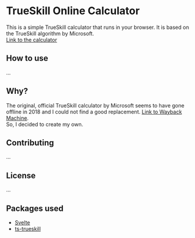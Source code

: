# TrueSkill Online Calculator

This is a simple TrueSkill calculator that runs in your browser. It is based on the TrueSkill algorithm by Microsoft.  
[Link to the calculator](..)

## How to use

...

## Why?

The original, official TrueSkill calculator by Microsoft seems to have gone offline in 2018 and I could not find a good replacement. [Link to Wayback Machine](https://web.archive.org/web/20230000000000*/http://boson.research.microsoft.com:80/trueskill/rankcalculator.aspx).  
So, I decided to create my own.

## Contributing

...

## License

...

## Packages used

- [Svelte](https://svelte.dev/)
- [ts-trueskill](https://www.npmjs.com/package/ts-trueskill)
